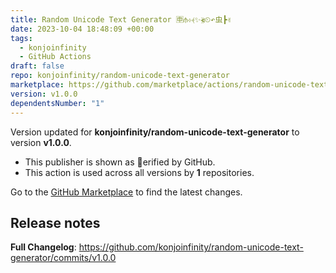 ```yaml
---
title: Random Unicode Text Generator 🈸⫛⊹⦑✨⦖⏲↶⾍┣✌
date: 2023-10-04 18:48:09 +00:00
tags:
  - konjoinfinity
  - GitHub Actions
draft: false
repo: konjoinfinity/random-unicode-text-generator
marketplace: https://github.com/marketplace/actions/random-unicode-text-generator
version: v1.0.0
dependentsNumber: "1"
---
```



Version updated for **konjoinfinity/random-unicode-text-generator** to version **v1.0.0**.
- This publisher is shown as erified by GitHub.
- This action is used across all versions by **1** repositories.

Go to the [GitHub Marketplace](https://github.com/marketplace/actions/random-unicode-text-generator) to find the latest changes.

## Release notes

**Full Changelog**: https://github.com/konjoinfinity/random-unicode-text-generator/commits/v1.0.0
